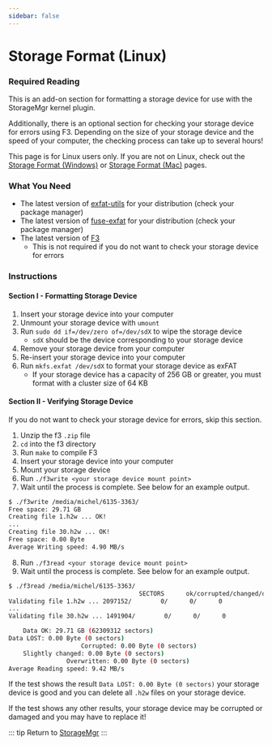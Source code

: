 ```yaml
---
sidebar: false
---
```


# Storage Format (Linux)

### Required Reading

This is an add-on section for formatting a storage device for use with the StorageMgr kernel plugin.

Additionally, there is an optional section for checking your storage device for errors using F3. Depending on the size of your storage device and the speed of your computer, the checking process can take up to several hours!

This page is for Linux users only. If you are not on Linux, check out the [Storage Format (Windows)](storage-format-(windows)) or [Storage Format (Mac)](storage-format-(mac)) pages.

### What You Need

* The latest version of [exfat-utils](https://github.com/relan/exfat) for your distribution (check your package manager)
* The latest version of [fuse-exfat](https://github.com/relan/exfat) for your distribution (check your package manager)
* The latest version of [F3](https://github.com/AltraMayor/f3/releases/latest)
    + This is not required if you do not want to check your storage device for errors

### Instructions

#### Section I - Formatting Storage Device

1. Insert your storage device into your computer
1. Unmount your storage device with `umount`
1. Run `sudo dd if=/dev/zero of=/dev/sdX` to wipe the storage device
    + `sdX` should be the device corresponding to your storage device
1. Remove your storage device from your computer
1. Re-insert your storage device into your computer
1. Run `mkfs.exfat /dev/sdX` to format your storage device as exFAT
    + If your storage device has a capacity of 256 GB or greater, you must format with a cluster size of 64 KB

#### Section II - Verifying Storage Device

If you do not want to check your storage device for errors, skip this section.

1. Unzip the f3 `.zip` file
1. `cd` into the f3 directory
1. Run `make` to compile F3
1. Insert your storage device into your computer
1. Mount your storage device
1. Run `./f3write <your storage device mount point>`
1. Wait until the process is complete. See below for an example output.

~~~ bash
$ ./f3write /media/michel/6135-3363/
Free space: 29.71 GB
Creating file 1.h2w ... OK!
...
Creating file 30.h2w ... OK!
Free space: 0.00 Byte
Average Writing speed: 4.90 MB/s
~~~

8. Run `./f3read <your storage device mount point>`
1. Wait until the process is complete. See below for an example output.

~~~ bash
$ ./f3read /media/michel/6135-3363/
									SECTORS      ok/corrupted/changed/overwritten
Validating file 1.h2w ... 2097152/        0/      0/      0
...
Validating file 30.h2w ... 1491904/        0/      0/      0

	Data OK: 29.71 GB (62309312 sectors)
Data LOST: 0.00 Byte (0 sectors)
					Corrupted: 0.00 Byte (0 sectors)
	Slightly changed: 0.00 Byte (0 sectors)
				Overwritten: 0.00 Byte (0 sectors)
Average Reading speed: 9.42 MB/s
~~~

If the test shows the result `Data LOST: 0.00 Byte (0 sectors)` your storage device is good and you can delete all `.h2w` files on your storage device.

If the test shows any other results, your storage device may be corrupted or damaged and you may have to replace it!

::: tip
Return to [StorageMgr](storagemgr)
:::
